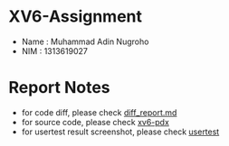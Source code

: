 # XV6-Assignment
* Name  :   Muhammad Adin Nugroho
* NIM   :   1313619027

# Report Notes
* for code diff, please check [diff_report.md](https://github.com/RealizeID/XV6-Assignment/blob/hw2/diff_report.md)
* for source code, please check [xv6-pdx](https://github.com/RealizeID/XV6-Assignment/tree/hw2/xv6-pdx)
* for usertest result screenshot, please check [usertest](https://github.com/RealizeID/XV6-Assignment/tree/hw2/usertest)